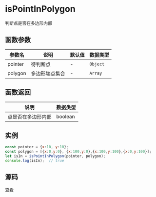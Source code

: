# isPointInPolygon
判断点是否在多边形内部

## 函数参数 
| 参数名 | 说明 | 默认值 | 数据类型 |
| --- | --- | --- | --- |
| pointer | 待判断点 | - | `Object` |
| polygon | 多边形端点集合| - | `Array` |

## 函数返回
| 说明 | 数据类型 |
| --- | --- |
| 点是否在多边形内部 | boolean |

## 实例 
``` javascript
const pointer = {x:10, y:10};
const polygon = [{x:0,y:0}, {x:100,y:0},{x:100,y:100},{x:0,y:100}];
let isIn = isPointInPolygon(pointer, polygon);
console.log(isIn);  // true
```

## 源码
[查看](https://github.com/383514580/useful-utils/blob/master/src/isPointInPolygon.ts)
